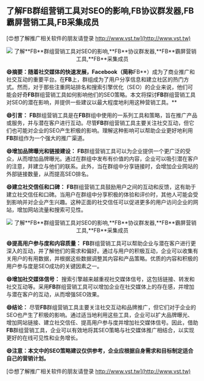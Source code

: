 ## **了解**FB**群组营销工具对SEO的影响,**FB**协议群发器,**FB**霸屏营销工具,**FB**采集成员**

[😍想了解推广相关软件的朋友请登录 http://www.vst.tw](http://www.vst.tw)

 <center><img src="https://vst.tw/MP4/tuiguang/png/4.png" alt="了解**FB**群组营销工具对SEO的影响,**FB**协议群发器,**FB**霸屏营销工具,**FB**采集成员"></center>

**😄摘要：随着社交媒体的快速发展，Facebook（简称**FB**）成为了商业推广和社交互动的重要平台。在**FB**上，群组成为了用户分享信息和建立社区的热门方式。然而，对于那些注重网站排名和搜索引擎优化（SEO）的企业来说，他们可能会好奇**FB**群组营销工具如何影响他们的SEO策略。本文将探讨**FB**群组营销工具对SEO的潜在影响，并提供一些建议以最大程度地利用这种营销工具。**

**😄引言：**
**FB**群组营销工具是在**FB**群组中使用的一系列工具和策略，旨在推广产品或服务，并与潜在客户进行互动。尽管**FB**群组营销工具主要关注社交互动，但它们也可能对企业的SEO产生积极的影响。理解这种影响可以帮助企业更好地利用**FB**群组作为一个强大的推广渠道。

**😄增加品牌曝光和链接建设：**
**FB**群组营销工具可以为企业提供一个更广泛的受众，从而增加品牌曝光。通过在群组中发布有价值的内容，企业可以吸引潜在客户的注意，并建立与他们的联系。此外，当在群组中分享链接时，会增加企业网站的外部链接数量，从而提高SEO排名。

**😄建立社交信任和口碑：**
**FB**群组营销工具鼓励用户之间的互动和反馈，这有助于建立社交信任和口碑。当用户在群组中分享积极的体验和评价时，其他人可能会受到影响并对企业产生兴趣。这种正面的社交信任可以促进更多的用户访问企业的网站，增加网站流量和搜索可见性。

 <center><img src="https://vst.tw/MP4/tuiguang/png/0.png" alt="了解**FB**群组营销工具对SEO的影响,**FB**协议群发器,**FB**霸屏营销工具,**FB**采集成员"></center>

**😄提高用户参与度和内容质量：**
**FB**群组营销工具可以帮助企业与潜在客户进行更深入的互动，并了解他们的需求和偏好。通过与用户的积极互动，企业可以收集有关用户的有用数据，并根据这些数据调整其内容和产品策略。优质的内容和积极的用户参与度是SEO成功的关键因素之一。

**😄增加社交媒体信号：**
搜索引擎越来越重视社交媒体信号，这包括链接、转发和社交互动等。采用**FB**群组营销工具可以增加企业在社交媒体上的存在感，并增加与潜在客户的互动，从而增强SEO效果。

**😄结论：**
尽管**FB**群组营销工具主要关注社交互动和品牌推广，但它们对于企业的SEO也产生了积极的影响。通过适当地利用这些工具，企业可以扩大品牌曝光、增加网站链接、建立社交信任、提高用户参与度并增加社交媒体信号。因此，借助**FB**群组营销工具，企业可以有效地将其SEO策略与社交媒体推广相结合，以实现更好的在线可见性和业务增长。

**😄注意：本文中的SEO策略建议仅供参考，企业应根据自身需求和目标制定适合自己的营销计划。**

[😍想了解推广相关软件的朋友请登录 http://www.vst.tw](http://www.vst.tw)



